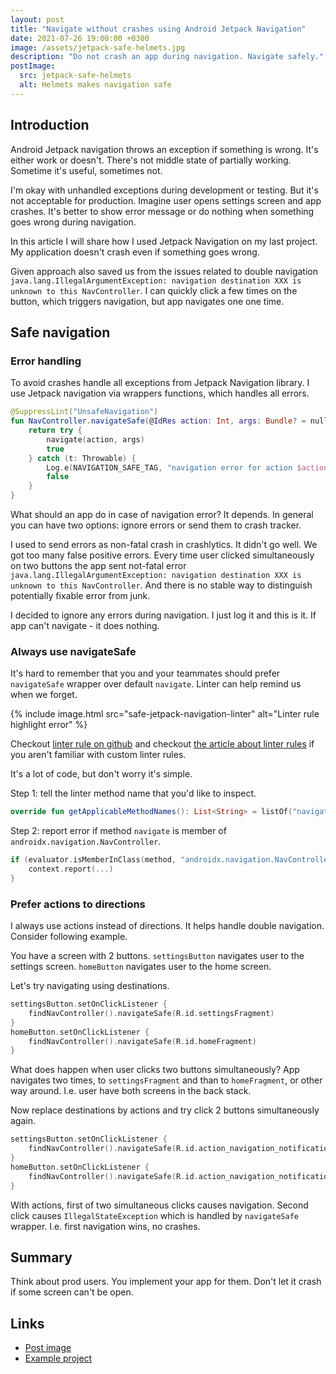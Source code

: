 ```yaml
---
layout: post
title: "Navigate without crashes using Android Jetpack Navigation"
date: 2021-07-26 19:00:00 +0300
image: /assets/jetpack-safe-helmets.jpg
description: "Do not crash an app during navigation. Navigate safely."
postImage:
  src: jetpack-safe-helmets
  alt: Helmets makes navigation safe
---
```


## Introduction

Android Jetpack navigation throws an exception if something is wrong.
It's either work or doesn't.
There's not middle state of partially working.
Sometime it's useful, sometimes not.

I'm okay with unhandled exceptions during development or testing.
But it's not acceptable for production.
Imagine user opens settings screen and app crashes.
It's better to show error message or do nothing when something goes wrong during navigation.

In this article I will share how I used Jetpack Navigation on my last project.
My application doesn't crash even if something goes wrong.

Given approach also saved us from the issues related to double navigation ```java.lang.IllegalArgumentException: navigation destination XXX is unknown to this NavController```.
I can quickly click a few times on the button, which triggers navigation, but app navigates one one time.

## Safe navigation

### Error handling

To avoid crashes handle all exceptions from Jetpack Navigation library.
I use Jetpack navigation via wrappers functions, which handles all errors.

```kotlin
@SuppressLint("UnsafeNavigation")
fun NavController.navigateSafe(@IdRes action: Int, args: Bundle? = null): Boolean {
    return try {
        navigate(action, args)
        true
    } catch (t: Throwable) {
        Log.e(NAVIGATION_SAFE_TAG, "navigation error for action $action")
        false
    }
}
```

What should an app do in case of navigation error?
It depends.
In general you can have two options: ignore errors or send them to crash tracker.

I used to send errors as non-fatal crash in crashlytics.
It didn't go well.
We got too many false positive errors.
Every time user clicked simultaneously on two buttons the app sent not-fatal error ```java.lang.IllegalArgumentException: navigation destination XXX is unknown to this NavController```.
And there is no stable way to distinguish potentially fixable error from junk.

I decided to ignore any errors during navigation.
I just log it and this is it.
If app can't navigate - it does nothing.

### Always use navigateSafe

It's hard to remember that you and your teammates should prefer `navigateSafe` wrapper over default `navigate`.
Linter can help remind us when we forget.

{% include image.html src="safe-jetpack-navigation-linter" alt="Linter rule highlight error" %}

Checkout [linter rule on github](https://github.com/VysotskiVadim/jetpack-navigation-example/blob/master/lintrules/src/main/java/dev/vadzimv/jetpack/navigation/lintrules/UnsafeNavigationDetector.kt)
and checkout [the article about linter rules](https://proandroiddev.com/implementing-your-first-android-lint-rule-6e572383b292) if you aren't familiar with custom linter rules.

It's a lot of code, but don't worry it's simple.

Step 1: tell the linter method name that you'd like to inspect.
```kotlin
override fun getApplicableMethodNames(): List<String> = listOf("navigate")
```
Step 2: report error if method `navigate` is member of `androidx.navigation.NavController`.
```kotlin
if (evaluator.isMemberInClass(method, "androidx.navigation.NavController")) {
    context.report(...)
}
```
### Prefer actions to directions

I always use actions instead of directions.
It helps handle double navigation.
Consider following example.

You have a screen with 2 buttons.
`settingsButton` navigates user to the settings screen.
`homeButton` navigates user to the home screen.

Let's try navigating using destinations.
```kotlin
settingsButton.setOnClickListener {
    findNavController().navigateSafe(R.id.settingsFragment)
}
homeButton.setOnClickListener {
    findNavController().navigateSafe(R.id.homeFragment)
}
```

What does happen when user clicks two buttons simultaneously?
App navigates two times, to `settingsFragment` and than to `homeFragment`, or other way around.
I.e. user have both screens in the back stack.

Now replace destinations by actions and try click 2 buttons simultaneously again.
```kotlin
settingsButton.setOnClickListener {
    findNavController().navigateSafe(R.id.action_navigation_notifications_to_settingsFragment)
}
homeButton.setOnClickListener {
    findNavController().navigateSafe(R.id.action_navigation_notifications_to_homeFragment)
}
```
With actions, first of two simultaneous clicks causes navigation.
Second click causes `IllegalStateException` which is handled by `navigateSafe` wrapper.
I.e. first navigation wins, no crashes.

## Summary

Think about prod users.
You implement your app for them.
Don't let it crash if some screen can't be open.

## Links

* [Post image](https://flic.kr/p/a2rJ6x)
* [Example project](https://github.com/VysotskiVadim/jetpack-navigation-example)